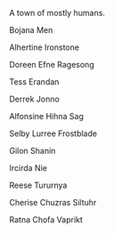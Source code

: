 A town of mostly humans.



Bojana Men

Alhertine Ironstone

Doreen Efne Ragesong

Tess Erandan

Derrek Jonno

Alfonsine Hihna Sag

Selby Lurree Frostblade

Gilon Shanin

Ircirda Nie

Reese Tururnya

Cherise Chuzras Siltuhr

Ratna Chofa Vaprikt

